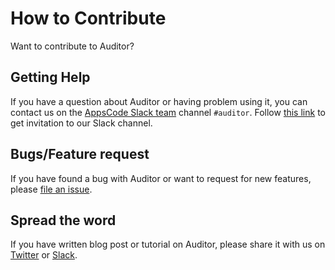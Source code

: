 # How to Contribute

Want to contribute to Auditor?

## Getting Help

If you have a question about Auditor or having problem using it, you can contact us on the [AppsCode Slack team](https://appscode.slack.com/messages/C8NCX6N23/details/) channel `#auditor`. Follow [this link](https://slack.appscode.com) to get invitation to our Slack channel.

## Bugs/Feature request

If you have found a bug with Auditor or want to request for new features, please [file an issue](https://github.com/kubeshield/auditor/issues/new).

## Spread the word

If you have written blog post or tutorial on Auditor, please share it with us on [Twitter](https://twitter.com/Kubeshield) or [Slack](https://slack.appscode.com).
